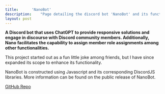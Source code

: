 ```yaml
---
title:		'NanoBot'
description:	"Page detailing the discord bot 'NanoBot' and its functions"
layout: post
---
```


<style>
 img {
  border: solid grey 1px;
}

 h5 {
  text-align: center;
  color: #000;
  text-decoration: underline;
  margin-top: -7px;
}
</style>

**A Discord bot that uses ChatGPT to provide responsive solutions and engage in discourse with Discord community members. Additionally, Nano facilitates the capability to assign member role assignments among other functionalities.**

This project started out as a fun little joke among friends, but I have since expanded its scope to enhance its functionality.

NanoBot is constructed using Javascript and its corresponding DiscordJS libraries. More information can be found on the public release of NanoBot.

[GitHub Repo](https://github.com/aag5734/NanoBotPublic)